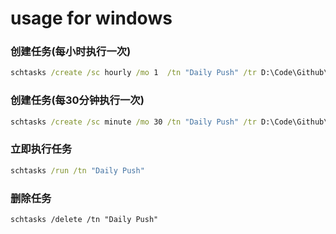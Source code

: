 # usage for windows


### 创建任务(每小时执行一次)
```bat
schtasks /create /sc hourly /mo 1  /tn "Daily Push" /tr D:\Code\Github\sTools\DailyPush\daily_push.vbs
```     
    
### 创建任务(每30分钟执行一次)
```bat
schtasks /create /sc minute /mo 30 /tn "Daily Push" /tr D:\Code\Github\sTools\DailyPush\daily_push.vbs
```     

### 立即执行任务
```bat
schtasks /run /tn "Daily Push" 
```    

### 删除任务
```
schtasks /delete /tn "Daily Push"
```     
